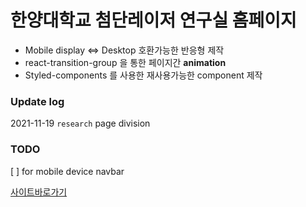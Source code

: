 # 한양대학교 첨단레이저 연구실 홈페이지

- Mobile display <=> Desktop 호환가능한 반응형 제작
- react-transition-group 을 통한 페이지간 **animation**
- Styled-components 를 사용한 재사용가능한 component 제작


### Update log
2021-11-19 `research` page division

### TODO
[ ] for mobile device navbar 

[사이트바로가기](https://assllab.github.io/)

